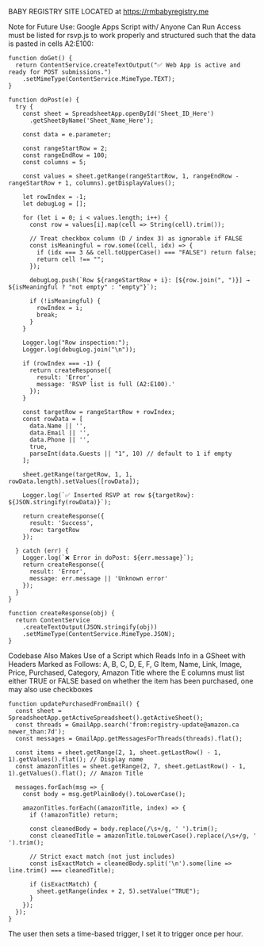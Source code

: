 BABY REGISTRY SITE LOCATED at https://rmbabyregistry.me

Note for Future Use: Google Apps Script with/ Anyone Can Run Access must be listed for rsvp.js to work properly and structured such that the data is pasted in cells A2:E100:

```
function doGet() {
  return ContentService.createTextOutput("✅ Web App is active and ready for POST submissions.")
    .setMimeType(ContentService.MimeType.TEXT);
}

function doPost(e) {
  try {
    const sheet = SpreadsheetApp.openById('Sheet_ID_Here')
      .getSheetByName('Sheet_Name_Here');

    const data = e.parameter;

    const rangeStartRow = 2;
    const rangeEndRow = 100;
    const columns = 5;

    const values = sheet.getRange(rangeStartRow, 1, rangeEndRow - rangeStartRow + 1, columns).getDisplayValues();

    let rowIndex = -1;
    let debugLog = [];

    for (let i = 0; i < values.length; i++) {
      const row = values[i].map(cell => String(cell).trim());

      // Treat checkbox column (D / index 3) as ignorable if FALSE
      const isMeaningful = row.some((cell, idx) => {
        if (idx === 3 && cell.toUpperCase() === "FALSE") return false;
        return cell !== "";
      });

      debugLog.push(`Row ${rangeStartRow + i}: [${row.join(", ")}] → ${isMeaningful ? "not empty" : "empty"}`);

      if (!isMeaningful) {
        rowIndex = i;
        break;
      }
    }

    Logger.log("Row inspection:");
    Logger.log(debugLog.join("\n"));

    if (rowIndex === -1) {
      return createResponse({
        result: 'Error',
        message: 'RSVP list is full (A2:E100).'
      });
    }

    const targetRow = rangeStartRow + rowIndex;
    const rowData = [
      data.Name || '',
      data.Email || '',
      data.Phone || '',
      true,
      parseInt(data.Guests || "1", 10) // default to 1 if empty
    ];

    sheet.getRange(targetRow, 1, 1, rowData.length).setValues([rowData]);

    Logger.log(`✅ Inserted RSVP at row ${targetRow}: ${JSON.stringify(rowData)}`);

    return createResponse({
      result: 'Success',
      row: targetRow
    });

  } catch (err) {
    Logger.log(`❌ Error in doPost: ${err.message}`);
    return createResponse({
      result: 'Error',
      message: err.message || 'Unknown error'
    });
  }
}

function createResponse(obj) {
  return ContentService
    .createTextOutput(JSON.stringify(obj))
    .setMimeType(ContentService.MimeType.JSON);
}
```

Codebase Also Makes Use of a Script which Reads Info in a GSheet with Headers Marked as Follows: 
A, B, C, D, E, F, G
Item, Name,	Link,	Image,	Price,	Purchased,	Category,	Amazon Title
where the E columns must list either TRUE or FALSE based on whether the item has been purchased, one may also use checkboxes

```
function updatePurchasedFromEmail() {
  const sheet = SpreadsheetApp.getActiveSpreadsheet().getActiveSheet();
  const threads = GmailApp.search('from:registry-update@amazon.ca newer_than:7d');
  const messages = GmailApp.getMessagesForThreads(threads).flat();

  const items = sheet.getRange(2, 1, sheet.getLastRow() - 1, 1).getValues().flat(); // Display name
  const amazonTitles = sheet.getRange(2, 7, sheet.getLastRow() - 1, 1).getValues().flat(); // Amazon Title

  messages.forEach(msg => {
    const body = msg.getPlainBody().toLowerCase();

    amazonTitles.forEach((amazonTitle, index) => {
      if (!amazonTitle) return;

      const cleanedBody = body.replace(/\s+/g, ' ').trim();
      const cleanedTitle = amazonTitle.toLowerCase().replace(/\s+/g, ' ').trim();

      // Strict exact match (not just includes)
      const isExactMatch = cleanedBody.split('\n').some(line => line.trim() === cleanedTitle);

      if (isExactMatch) {
        sheet.getRange(index + 2, 5).setValue("TRUE");
      }
    });
  });
}
```

The user then sets a time-based trigger, I set it to trigger once per hour.
